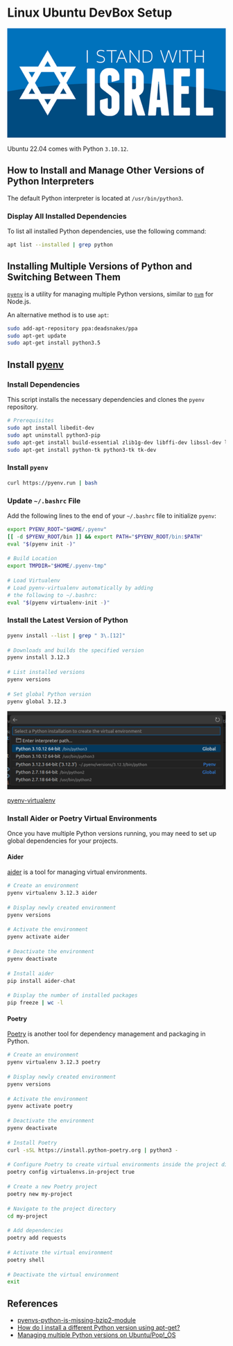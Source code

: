 # Linux Ubuntu DevBox Setup

![I stand with Israel](./images/IStandWithIsrael.png)

Ubuntu 22.04 comes with Python `3.10.12`.

## How to Install and Manage Other Versions of Python Interpreters

The default Python interpreter is located at `/usr/bin/python3`.

### Display All Installed Dependencies

To list all installed Python dependencies, use the following command:

```bash
apt list --installed | grep python
```

## Installing Multiple Versions of Python and Switching Between Them

[`pyenv`](https://github.com/pyenv/pyenv) is a utility for managing multiple Python versions, similar to [`nvm`](https://github.com/nvm-sh/nvm) for Node.js.

An alternative method is to use `apt`:

```bash
sudo add-apt-repository ppa:deadsnakes/ppa
sudo apt-get update
sudo apt-get install python3.5
```

## Install [pyenv](https://github.com/pyenv/pyenv)

### Install Dependencies

This script installs the necessary dependencies and clones the `pyenv` repository.

```bash
# Prerequisites
sudo apt install libedit-dev
sudo apt uninstall python3-pip
sudo apt-get install build-essential zlib1g-dev libffi-dev libssl-dev libbz2-dev libreadline-dev libsqlite3-dev liblzma-dev
sudo apt-get install python-tk python3-tk tk-dev
```

### Install `pyenv`

```bash
curl https://pyenv.run | bash
```

### Update `~/.bashrc` File

Add the following lines to the end of your `~/.bashrc` file to initialize `pyenv`:

```bash
export PYENV_ROOT="$HOME/.pyenv"
[[ -d $PYENV_ROOT/bin ]] && export PATH="$PYENV_ROOT/bin:$PATH"
eval "$(pyenv init -)"

# Build Location
export TMPDIR="$HOME/.pyenv-tmp"

# Load Virtualenv
# Load pyenv-virtualenv automatically by adding
# the following to ~/.bashrc:
eval "$(pyenv virtualenv-init -)"
```

### Install the Latest Version of Python

```bash
pyenv install --list | grep " 3\.[12]"

# Downloads and builds the specified version
pyenv install 3.12.3

# List installed versions
pyenv versions

# Set global Python version
pyenv global 3.12.3
```

![env](images/pyenv-python-version.png)

[pyenv-virtualenv](https://github.com/pyenv/pyenv-virtualenv)

### Install Aider or Poetry Virtual Environments

Once you have multiple Python versions running, you may need to set up global dependencies for your projects.

#### Aider

[aider](https://github.com/paul-gauthier/aider) is a tool for managing virtual environments.

```bash
# Create an environment
pyenv virtualenv 3.12.3 aider

# Display newly created environment
pyenv versions

# Activate the environment
pyenv activate aider

# Deactivate the environment
pyenv deactivate

# Install aider
pip install aider-chat

# Display the number of installed packages
pip freeze | wc -l
```

#### Poetry

[Poetry](https://python-poetry.org/) is another tool for dependency management and packaging in Python.

```bash
# Create an environment
pyenv virtualenv 3.12.3 poetry

# Display newly created environment
pyenv versions

# Activate the environment
pyenv activate poetry

# Deactivate the environment
pyenv deactivate

# Install Poetry
curl -sSL https://install.python-poetry.org | python3 -

# Configure Poetry to create virtual environments inside the project directory
poetry config virtualenvs.in-project true

# Create a new Poetry project
poetry new my-project

# Navigate to the project directory
cd my-project

# Add dependencies
poetry add requests

# Activate the virtual environment
poetry shell

# Deactivate the virtual environment
exit
```

## References

- [pyenvs-python-is-missing-bzip2-module](https://stackoverflow.com/questions/60775172/pyenvs-python-is-missing-bzip2-module)
- [How do I install a different Python version using apt-get?](https://askubuntu.com/questions/682869/how-do-i-install-a-different-python-version-using-apt-get)
- [Managing multiple Python versions on Ubuntu/Pop!_OS](https://medium.com/@kameshwarasekar/managing-multiple-python-versions-on-ubuntu-pop-os-eae4d0bf3171)
